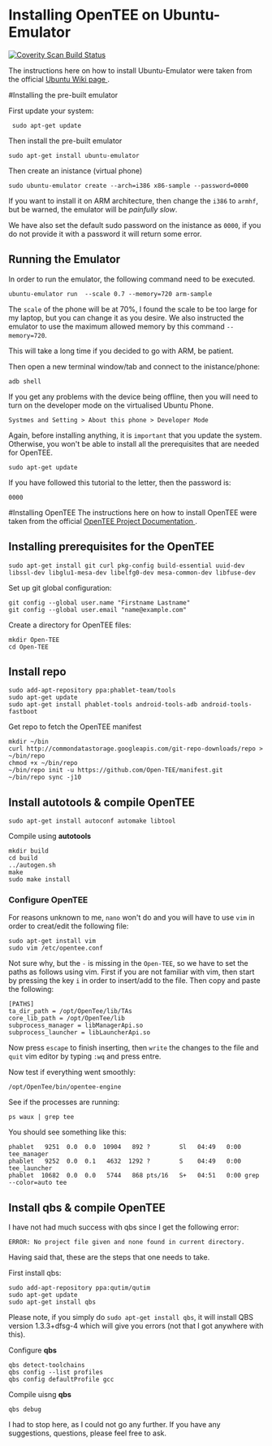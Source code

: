 Installing OpenTEE on Ubuntu-Emulator
======

<a href="https://scan.coverity.com/projects/1nquisit0r-ubuntu-phone">
  <img alt="Coverity Scan Build Status"
       src="https://scan.coverity.com/projects/6776/badge.svg"/>
</a>

The instructions here on how to install Ubuntu-Emulator were taken from the official <a href="https://wiki.ubuntu.com/Touch/Emulator" target="_blank">Ubuntu Wiki page </a>. 

#Installing the pre-built emulator

First update your system:
```
 sudo apt-get update
```

Then install the pre-built emulator

```
sudo apt-get install ubuntu-emulator
```

Then create an inistance (virtual phone)

```
sudo ubuntu-emulator create --arch=i386 x86-sample --password=0000
```
If you want to install it on ARM architecture, then change the `i386` to `armhf`, but be warned, the emulator will be *painfully slow*. 

We have also set the default sudo password on the inistance as `0000`, if you do not provide it with a password it will return some error.

Running the Emulator
------
In order to run the emulator, the following command need to be executed.
```
ubuntu-emulator run  --scale 0.7 --memory=720 arm-sample
```
The `scale` of the phone will be at 70%, I found the scale to be too large for my laptop, but you can change it as you desire. We also instructed the emulator to use the maximum allowed memory by this command `--memory=720`.

This will take a long time if you decided to go with ARM, be patient.
 
Then open a new terminal window/tab and connect to the inistance/phone:
```
adb shell
```
If you get any problems with the device being offline, then you will need to turn on the developer mode on the virtualised Ubuntu Phone.
```
Systmes and Setting > About this phone > Developer Mode
```  

Again, before installing anything, it is `important` that you update the system. Otherwise, you won't be able to install all the prerequisites that are needed for OpenTEE.
```
sudo apt-get update
```
If you have followed this tutorial to the letter, then the password is: 
```
0000
```
#Installing OpenTEE
The instructions here on how to install OpenTEE were taken from the official <a href="https://github.com/Open-TEE/project" target="_blank">OpenTEE Project Documentation </a>.

Installing prerequisites for the OpenTEE
---
``` 
sudo apt-get install git curl pkg-config build-essential uuid-dev libssl-dev libglu1-mesa-dev libelfg0-dev mesa-common-dev libfuse-dev
```
Set up git global configuration:
```
git config --global user.name "Firstname Lastname"
git config --global user.email "name@example.com"
```
Create a directory for OpenTEE files:
```
mkdir Open-TEE
cd Open-TEE
```
## Install repo
```
sudo add-apt-repository ppa:phablet-team/tools
sudo apt-get update
sudo apt-get install phablet-tools android-tools-adb android-tools-fastboot
```

Get repo to fetch the OpenTEE manifest
```
mkdir ~/bin
curl http://commondatastorage.googleapis.com/git-repo-downloads/repo > ~/bin/repo
chmod +x ~/bin/repo
~/bin/repo init -u https://github.com/Open-TEE/manifest.git
~/bin/repo sync -j10
```
## Install autotools & compile OpenTEE
```
sudo apt-get install autoconf automake libtool
```
Compile using **autotools**
```
mkdir build
cd build
../autogen.sh
make
sudo make install
```
### Configure OpenTEE

For reasons unknown to me, `nano` won't do and you will have to use `vim` in order to creat/edit the following file:
```
sudo apt-get install vim
sudo vim /etc/opentee.conf
```
Not sure why, but the `-` is missing in the `Open-TEE`, so we have to set the paths as follows using vim. First if you are not familiar with vim, then start by pressing the key `i` in order to insert/add to the file. Then copy and paste the following: 
```
[PATHS]
ta_dir_path = /opt/OpenTee/lib/TAs
core_lib_path = /opt/OpenTee/lib
subprocess_manager = libManagerApi.so
subprocess_launcher = libLauncherApi.so
```
Now press `escape` to finish inserting, then `write` the changes to the file and `quit` vim editor by typing `:wq` and press entre.

Now test if everything went smoothly:
```
/opt/OpenTee/bin/opentee-engine
```
See if the processes are running: 
```
ps waux | grep tee
```
You should see something like this: 
```
phablet   9251  0.0  0.0  10904   892 ?        Sl   04:49   0:00 tee_manager                    
phablet   9252  0.0  0.1   4632  1292 ?        S    04:49   0:00 tee_launcher                   
phablet  10682  0.0  0.0   5744   868 pts/16   S+   04:51   0:00 grep --color=auto tee
```

## Install qbs & compile OpenTEE
I have not had much success with qbs since I get the following error: 
```
ERROR: No project file given and none found in current directory.
```
Having said that, these are the steps that one needs to take. 

First install qbs:
```
sudo add-apt-repository ppa:qutim/qutim
sudo apt-get update
sudo apt-get install qbs
```
Please note, if you simply do `sudo apt-get install qbs`, it will install QBS version 1.3.3+dfsg-4 which will give you errors (not that I got anywhere with this). 

Configure **qbs**
```
qbs detect-toolchains
qbs config --list profiles
qbs config defaultProfile gcc
```
Compile uisng **qbs**
```
qbs debug
```
I had to stop here, as I could not go any further. 
If you have any suggestions, questions, please feel free to ask.